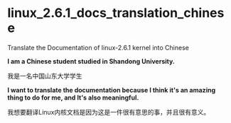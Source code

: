linux_2.6.1_docs_translation_chinese
====================================

Translate the Documentation of linux-2.6.1 kernel into Chinese

**I am a Chinese student studied in Shandong University.**

我是一名中国山东大学学生

**I want to translate the documentation because I think it's an amazing thing to do for me, and It's also meaningful.**

我想要翻译Linux内核文档是因为这是一件很有意思的事，并且很有意义。

